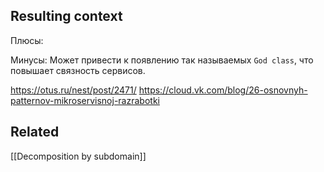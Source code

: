 
## Resulting context

Плюсы:

Минусы:
Может привести к появлению так называемых ```God class```, что повышает связность сервисов.

https://otus.ru/nest/post/2471/
https://cloud.vk.com/blog/26-osnovnyh-patternov-mikroservisnoj-razrabotki

## Related
[[Decomposition by subdomain]]